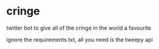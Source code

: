 # cringe
twitter bot to give all of the cringe in the world a favourite

ignore the requirements.txt, all you need is the tweepy api
